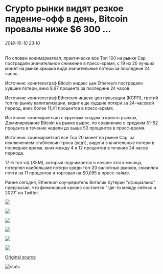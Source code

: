 # Crypto рынки видят резкое падение-офф в день, Bitcoin провалы ниже $6 300 ...

###### 2018-10-10 23:10

По словам коинмаркеткап, практически все Топ 100 на рынке Cap пострадали значительное снижение в пресс-время, с 19 из 20 лучших монет на рынке крышка видя значительные потери за последние 24 часов.

Источник: коинтелеграф Bitcoin индекс цен Ethereum пострадали худшие потери, вниз 9,67 процента за последние 24 часов.

Источник: коинтелеграф Ethereum индекс цен пульсации (КСРП), третий топ по рынку капитализации, видит еще худшие потери за 24-часовой период, вниз более 11,41 процентов в пресс-время.

Источник: коинмаркеткап с крупным спадом в крипто рынках, Доминирование Bitcoin на рынке вырос, по сравнению с средним 51-52 процента в течение недели до выше 53 процентов в пресс-время.

Источник: коинмаркеткап все Top 20 монет на рынке Cap, за исключением стаблекоин троса (усдт), видели значительные потери в последнее время, вниз между 4 и 12 процентов в течение 24 часов периода.

17-й топ-оф (XEM), который поднимается в начале этого месяца, потерпел наибольшие потери среди топ-20 валютных рынков, снизился почти на 11 процентов и торговал на $0,095 в пресс-тайме.

Ранее сегодня, Ethereum соучредитель Виталик бутерин "официально" предсказал, что финансовый кризис состоится "где-то между сейчас и 2021" на Twitter.

![](https://s3.cointelegraph.com/storage/uploads/view/252a9b0bd0e6902041fc7dc33374d58f.png)

![](https://s3.cointelegraph.com/storage/uploads/view/53f731515c9fc5fb9510ac8655ba0028.jpg)

![](https://s3.cointelegraph.com/storage/uploads/view/5fbfbfce0e87bdfff6d2034e380c49fb.jpg)

![](https://s3.cointelegraph.com/storage/uploads/view/d2a6a11462e160f846774202c140d591.jpg)

![](https://s3.cointelegraph.com/storage/uploads/view/3c739fbe00e934b5cc129eeb441de562.jpeg)

![](https://s3.cointelegraph.com/storage/uploads/view/18321e77d6ca54bcb5fe783276beb432.jpeg)

[Original source](https://cointelegraph.com/news/crypto-markets-see-sharp-drop-off-on-the-day-bitcoin-dips-below-6-300)

![stats](https://c.statcounter.com/11760860/0/a89fa40b/1/ "stats")